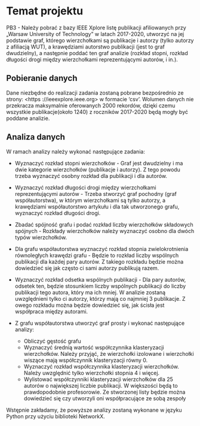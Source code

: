 # Temat projektu
PB3 - Należy pobrać z bazy IEEE Xplore listę publikacji afiliowanych przy „Warsaw University
of Technology” w latach 2017-2020, utworzyć na jej podstawie graf, którego wierzchołkami
są publikacje i autorzy (tylko autorzy z afiliacją WUT), a krawędziami autorstwo publikacji
(jest to graf dwudzielny), a następnie poddać ten graf analizie (rozkład stopni, rozkład
długości drogi między wierzchołkami reprezentującymi autorów, i in.).

## Pobieranie danych
Dane niezbędne do realizacji zadania zostaną pobrane bezpośrednio ze strony: <https
://ieeexplore.ieee.org> w formacie ‘csv’. Wolumen danych nie przekracza maksymalnie
oferowanych 2000 rekordów, dzięki czemu wszystkie publikacje(około 1240) z roczników
2017-2020 będą mogły być poddane analizie.

## Analiza danych
W ramach analizy należy wykonać następujące zadania:
- Wyznaczyć rozkład stopni wierzchołków - Graf jest dwudzielny i ma dwie kategorie
  wierzchołków (publikacje i autorzy). Z tego powodu trzeba wyznaczyć osobny rozkład
  dla publikacji i dla autorów.
- Wyznaczyć rozkład długości drogi między wierzchołkami reprezentującymi autorów -
Trzeba stworzyć graf pochodny (graf współautorstwa), w którym wierzchołkami są tylko
autorzy, a krawędziami współautorstwo artykułu i dla tak utworzonego grafu, wyznaczyć
rozkład długości drogi.

- Zbadać spójność grafu i podać rozkład liczby wierzchołków składowych spójnych -  Rozkłady
wierzchołków należy wyznaczyć osobno dla dwóch typów wierzchołków.
- Dla grafu współautorstwa wyznaczyć rozkład stopnia zwielokrotnienia równoległych krawędzi
grafu - Będzie to rozkład liczby wspólnych publikacji dla każdej pary autorów. Z takiego
rozkładu będzie można dowiedzieć się jak często ci sami autorzy publikują razem.

- Wyznaczyć rozkład odsetka wspólnych publikacji - Dla pary autorów, odsetek ten, będzie
stosunkiem liczby wspólnych publikacji do liczby publikacji tego autora, który ma ich
mniej. W analizie zostaną uwzględnieni tylko ci autorzy, którzy mają co najmniej 3
publikacje. Z owego rozkładu można będzie dowiedzieć się, jak ścisła jest współpraca
między autorami.

- Z grafu współautorstwa utworzyć graf prosty i wykonać następujące analizy:
  - Obliczyć gęstość grafu
  - Wyznaczyć średnią wartość współczynnika klasteryzacji wierzchołków. Należy przyjąć,
    że wierzchołki izolowane i wierzchołki wiszące mają współczynnik klasteryzacji równy 0.
  - Wyznaczyć rozkład współczynnika klasteryzacji wierzchołków. Należy uwzględnić tylko
    wierzchołki stopnia 4 i więcej.
  - Wylistować współczynniki klasteryzacji wierzchołków dla 25 autorów o największej
    liczbie publikacji. W większości będą to prawdopodobnie profesorowie. Ze stworzonej
    listy będzie można dowiedzieć się czy utworzyli oni współpracujące ze sobą zespoły

Wstępnie zakładamy, że powyższe analizy zostaną wykonane w języku Python przy użyciu
biblioteki NetworkX.
